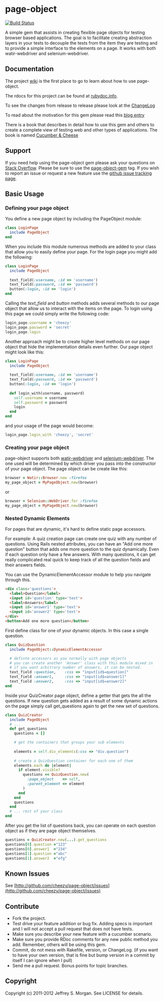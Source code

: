 # page-object

[![Build Status](https://travis-ci.org/cheezy/page-object.png)](https://travis-ci.org/cheezy/page-object)


A simple gem that assists in creating flexible page objects for testing browser based applications. The goal is to facilitate creating abstraction layers in your tests to decouple the tests from the item they are testing and to provide a simple interface to the elements on a page. It works with both watir-webdriver and selenium-webdriver.

## Documentation

The project [wiki](https://github.com/cheezy/page-object/wiki/page-object) is the first place to go to learn about how to use page-object.

The rdocs for this project can be found at [rubydoc.info](http://rubydoc.info/gems/page-object/frames).

To see the changes from release to release please look at the [ChangeLog](https://raw.github.com/cheezy/page-object/master/ChangeLog)

To read about the motivation for this gem please read this [blog entry](http://www.cheezyworld.com/2010/11/19/ui-tests-introducing-a-simple-dsl/)

There is a book that describes in detail how to use this gem and others to create a complete view of testing web and other types of applications.  The book is named [Cucumber & Cheese](http://leanpub.com/cucumber_and_cheese)

## Support

If you need help using the page-object gem please ask your questions on [Stack Overflow](http://stackoverflow.com).  Please be sure to use the [page-object-gem](http://stackoverflow.com/questions/tagged/page-object-gem) tag.  If you wish to report an issue or request a new feature use the [github issue tracking page](http://github.com/cheezy/page-object/issues).

## Basic Usage

### Defining your page object

You define a new page object by including the PageObject module:

````ruby
class LoginPage
  include PageObject
end
````
    
When you include this module numerous methods are added to your class that allow you to easily define your page. For the login page you might add the following:

````ruby
class LoginPage
  include PageObject
      
  text_field(:username, :id => 'username')
  text_field(:password, :id => 'password')
  button(:login, :id => 'login')
end
````

Calling the _text_field_ and _button_ methods adds several methods to our page object that allow us to interact with the items on the page. To login using this page we could simply write the following code:

````ruby
login_page.username = 'cheezy'
login_page.password = 'secret'
login_page.login
````
    
Another approach might be to create higher level methods on our page object that hide the implementation details even further. Our page object might look like this:

````ruby
class LoginPage
  include PageObject
  
  text_field(:username, :id => 'username')
  text_field(:password, :id => 'password')
  button(:login, :id => 'login')
  
  def login_with(username, password)
    self.username = username
    self.password = password
    login
  end
end
````

and your usage of the page would become:

````ruby
login_page.login_with 'cheezy', 'secret'
````

### Creating your page object
page-object supports both [watir-webdriver](https://github.com/jarib/watir-webdriver) and [selenium-webdriver](http://seleniumhq.org/docs/03_webdriver.html). The one used will be determined by which driver you pass into the constructor of your page object. The page object can be create like this:

````ruby
browser = Watir::Browser.new :firefox
my_page_object = MyPageObject.new(browser)
````

or

````ruby
browser = Selenium::WebDriver.for :firefox
my_page_object = MyPageObject.new(browser)
````

### Nested Dynamic Elements
For pages that are dynamic, it's hard to define static page accessors.

For example: A quiz creation page can create one quiz with any number of questions. Using Rails nested attributes, you can have an "Add one more question" button that adds one more question to the quiz dynamically.
Even if each question only have a few answers. With many questions, it can get really
complicated real quick to keep track of all the question fields and their answers fields. 

You can use the DynamicElementAccessor module to help you navigate through this. 

````html
<div class='questions'>
  <label>Question</label>
  <input id='question' type='text'>
  <label>Answers</label>
  <input id='answer1' type='text'>
  <input id='answer2' type='text'>
</div>
<button>Add one more question</button>
````
First define class for one of your dynamic objects. In this case a single question.

````ruby
class QuizQuestion
  include PageObject::DynamicElementAccessor

  # definte accessors as you normally with page objects
  # you can create another 'Answer' class with this module mixed in
  # if you want arbitrary number of answers, it can be nested.  
  text_field :question,    :css => "input[id$=question]"
  text_field :answer1,     :css => "input[id$=answer1]"
  text_field :answer2,     :css => "input[id$=answer2]"
end
````
Inside your QuizCreator page object, define a getter that gets the all the questions.
If new question gets added as a result of some dynamic actions on the page simply call get_questions again to get the new set of questions. 

````ruby
class QuizCreator
  include PageObject
  # ...
  def get_questions
    questions = []

	# get the containers that groups your sub elements
	
    elements = self.div_elements(:css => "div.question")
	
	# create a QuizQuestion container for each one of them
    elements.each do |element|
      if element.visible?
        questions << QuizQuestion.new(
          :page_object    => self,
          :parent_element => element
        )
      end
    end
    questions
  end
  # ... rest of your class
end   
````

After you get the list of questions back, you can operate on each question object as if they are page object themselves.
````ruby
questions = QuizCreator.new(...).get_questions
questions[0].question ="123"
questions[0].answer1  ="234"
questions[1].question ="abc"
questions[1].answer2  ="efg"
````

## Known Issues

See [http://github.com/cheezy/page-object/issues](http://github.com/cheezy/page-object/issues)

## Contribute
 
* Fork the project.
* Test drive your feature addition or bug fix. Adding specs is important and I will not accept a pull request that does not have tests.
* Make sure you describe your new feature with a cucumber scenario.
* Make sure you provide RDoc comments for any new public method you add. Remember, others will be using this gem.
* Commit, do not mess with Rakefile, version, or ChangeLog.
  (if you want to have your own version, that is fine but bump version in a commit by itself I can ignore when I pull)
* Send me a pull request. Bonus points for topic branches.

## Copyright

Copyright (c) 2011-2012 Jeffrey S. Morgan. See LICENSE for details.
